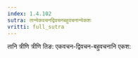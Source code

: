```yaml
---
index: 1.4.102
sutra: तान्येकवचनद्विवचनबहुवचनान्येकशः
vritti: full_sutra
---
```


तानि त्रीणि त्रीणि तिङ: एकवचन-द्विवचन-बहुवचनानि एकश: 